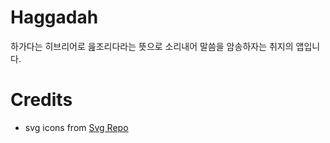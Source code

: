 # Haggadah

하가다는 히브리어로 읊조리다라는 뜻으로 소리내어 말씀을 암송하자는 취지의 앱입니다.

# Credits

 - svg icons from [Svg Repo](https://www.svgrepo.com/)
